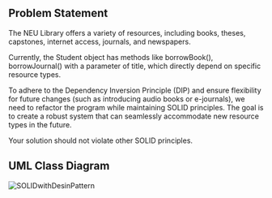 ## Problem Statement

The NEU Library offers a variety of resources, including books, theses, capstones, internet access, journals, and newspapers.

Currently, the Student object has methods like borrowBook(), borrowJournal() with a parameter of title, which directly depend on specific resource types.

To adhere to the Dependency Inversion Principle (DIP) and ensure flexibility for future changes (such as introducing audio books or e-journals), we need to refactor the program while maintaining SOLID principles. The goal is to create a robust system that can seamlessly accommodate new resource types in the future.

Your solution should not violate other SOLID principles.

## UML Class Diagram
![SOLIDwithDesinPattern](https://github.com/rnnthnysy/SOLIDwithDesignPattern/assets/142371703/63977ba2-f8e6-476e-a387-6d4d2475fdf5)
